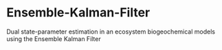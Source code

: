 # Ensemble-Kalman-Filter
Dual state-parameter estimation in an ecosystem biogeochemical models using the Ensemble Kalman Filter
